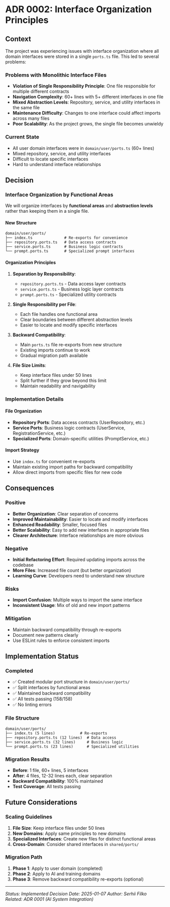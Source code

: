 # ADR 0002: Interface Organization Principles

## Context

The project was experiencing issues with interface organization where all domain interfaces were stored in a single `ports.ts` file. This led to several problems:

### Problems with Monolithic Interface Files
- **Violation of Single Responsibility Principle**: One file responsible for multiple different contracts
- **Navigation Complexity**: 60+ lines with 5+ different interfaces in one file
- **Mixed Abstraction Levels**: Repository, service, and utility interfaces in the same file
- **Maintenance Difficulty**: Changes to one interface could affect imports across many files
- **Poor Scalability**: As the project grows, the single file becomes unwieldy

### Current State
- All user domain interfaces were in `domain/user/ports.ts` (60+ lines)
- Mixed repository, service, and utility interfaces
- Difficult to locate specific interfaces
- Hard to understand interface relationships

## Decision

### Interface Organization by Functional Areas

We will organize interfaces by **functional areas** and **abstraction levels** rather than keeping them in a single file.

#### New Structure
```
domain/user/ports/
├── index.ts              # Re-exports for convenience
├── repository.ports.ts   # Data access contracts
├── service.ports.ts      # Business logic contracts  
└── prompt.ports.ts       # Specialized prompt interfaces
```

#### Organization Principles

1. **Separation by Responsibility**:
   - `repository.ports.ts` - Data access layer contracts
   - `service.ports.ts` - Business logic layer contracts
   - `prompt.ports.ts` - Specialized utility contracts

2. **Single Responsibility per File**:
   - Each file handles one functional area
   - Clear boundaries between different abstraction levels
   - Easier to locate and modify specific interfaces

3. **Backward Compatibility**:
   - Main `ports.ts` file re-exports from new structure
   - Existing imports continue to work
   - Gradual migration path available

4. **File Size Limits**:
   - Keep interface files under 50 lines
   - Split further if they grow beyond this limit
   - Maintain readability and navigability

### Implementation Details

#### File Organization
- **Repository Ports**: Data access contracts (UserRepository, etc.)
- **Service Ports**: Business logic contracts (UserService, RegistrationService, etc.)
- **Specialized Ports**: Domain-specific utilities (PromptService, etc.)

#### Import Strategy
- Use `index.ts` for convenient re-exports
- Maintain existing import paths for backward compatibility
- Allow direct imports from specific files for new code

## Consequences

### Positive
- **Better Organization**: Clear separation of concerns
- **Improved Maintainability**: Easier to locate and modify interfaces
- **Enhanced Readability**: Smaller, focused files
- **Better Scalability**: Easy to add new interfaces in appropriate files
- **Clearer Architecture**: Interface relationships are more obvious

### Negative
- **Initial Refactoring Effort**: Required updating imports across the codebase
- **More Files**: Increased file count (but better organization)
- **Learning Curve**: Developers need to understand new structure

### Risks
- **Import Confusion**: Multiple ways to import the same interface
- **Inconsistent Usage**: Mix of old and new import patterns

### Mitigation
- Maintain backward compatibility through re-exports
- Document new patterns clearly
- Use ESLint rules to enforce consistent imports

## Implementation Status

### Completed
- ✅ Created modular port structure in `domain/user/ports/`
- ✅ Split interfaces by functional areas
- ✅ Maintained backward compatibility
- ✅ All tests passing (158/158)
- ✅ No linting errors

### File Structure
```
domain/user/ports/
├── index.ts (5 lines)           # Re-exports
├── repository.ports.ts (12 lines)  # Data access
├── service.ports.ts (32 lines)     # Business logic
└── prompt.ports.ts (23 lines)      # Specialized utilities
```

### Migration Results
- **Before**: 1 file, 60+ lines, 5 interfaces
- **After**: 4 files, 12-32 lines each, clear separation
- **Backward Compatibility**: 100% maintained
- **Test Coverage**: All tests passing

## Future Considerations

### Scaling Guidelines
1. **File Size**: Keep interface files under 50 lines
2. **New Domains**: Apply same principles to new domains
3. **Specialized Interfaces**: Create new files for distinct functional areas
4. **Cross-Domain**: Consider shared interfaces in `shared/ports/`

### Migration Path
1. **Phase 1**: Apply to user domain (completed)
2. **Phase 2**: Apply to AI and training domains
3. **Phase 3**: Remove backward compatibility re-exports (optional)

---

*Status: Implemented*
*Decision Date: 2025-01-07*
*Author: Serhii Filko*
*Related: ADR 0001 (AI System Integration)*
